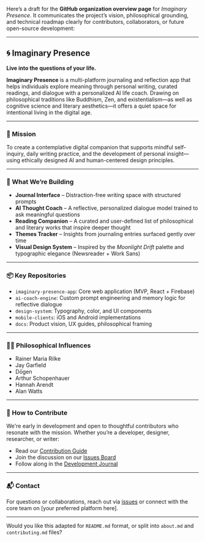 Here’s a draft for the **GitHub organization overview page** for *Imaginary Presence*. It communicates the project’s vision, philosophical grounding, and technical roadmap clearly for contributors, collaborators, or future open-source development:

---

## 🌀 Imaginary Presence

**Live into the questions of your life.**

**Imaginary Presence** is a multi-platform journaling and reflection app that helps individuals explore meaning through personal writing, curated readings, and dialogue with a personalized AI life coach. Drawing on philosophical traditions like Buddhism, Zen, and existentialism—as well as cognitive science and literary aesthetics—it offers a quiet space for intentional living in the digital age.

---

### 🌟 Mission

To create a contemplative digital companion that supports mindful self-inquiry, daily writing practice, and the development of personal insight—using ethically designed AI and human-centered design principles.

---

### 🧱 What We’re Building

* **Journal Interface** – Distraction-free writing space with structured prompts
* **AI Thought Coach** – A reflective, personalized dialogue model trained to ask meaningful questions
* **Reading Companion** – A curated and user-defined list of philosophical and literary works that inspire deeper thought
* **Themes Tracker** – Insights from journaling entries surfaced gently over time
* **Visual Design System** – Inspired by the *Moonlight Drift* palette and typographic elegance (Newsreader + Work Sans)

---

### 📦 Key Repositories

* `imaginary-presence-app`: Core web application (MVP, React + Firebase)
* `ai-coach-engine`: Custom prompt engineering and memory logic for reflective dialogue
* `design-system`: Typography, color, and UI components
* `mobile-clients`: iOS and Android implementations
* `docs`: Product vision, UX guides, philosophical framing

---

### 🧘‍♀️ Philosophical Influences

* Rainer Maria Rilke
* Jay Garfield
* Dōgen
* Arthur Schopenhauer
* Hannah Arendt
* Alan Watts

---

### 🤝 How to Contribute

We're early in development and open to thoughtful contributors who resonate with the mission. Whether you’re a developer, designer, researcher, or writer:

* Read our [Contribution Guide](#)
* Join the discussion on our [Issues Board](#)
* Follow along in the [Development Journal](#)

---

### 📬 Contact

For questions or collaborations, reach out via [issues](#) or connect with the core team on \[your preferred platform here].

---

Would you like this adapted for `README.md` format, or split into `about.md` and `contributing.md` files?
